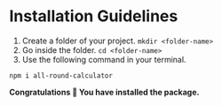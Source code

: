 # Installation Guidelines

1. Create a folder of your project.    `mkdir <folder-name>`
2. Go inside the folder.    `cd <folder-name>`
3. Use the following command in your terminal.
```npm
npm i all-round-calculator
```
**Congratulations 🎊 You have installed the package.**
